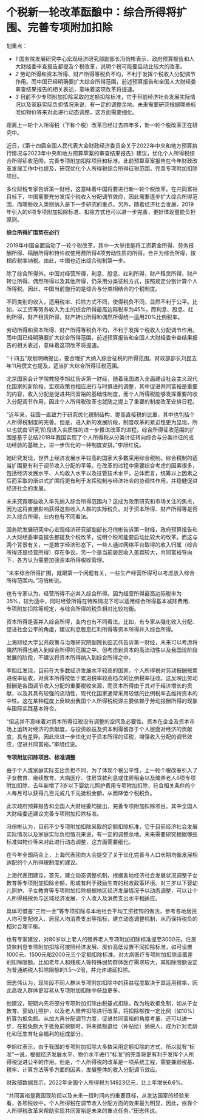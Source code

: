 # 个税新一轮改革酝酿中：综合所得将扩围、完善专项附加扣除

划重点：

  * _1_ 国务院发展研究中心宏观经济研究部副部长冯俏彬表示，政府预算报告和人大财经委审查报告都提及个税改革，说明个税可能要启动比较大的改革。
  * _2_ 劳动所得和资本所得、财产所得等税负不均，不利于发挥个税收入分配调节作用。而中国已经明确要扩大综合所得范围，前述预算报告和全国人大财经委审查结果报告的相关表述，意味着这项改革将提速。
  * _3_ 目前不少专项附加扣除采取的定额扣除标准，它于目前经济社会发展实际情况以及家庭实际负担情况来说，有一定的调整余地。未来需要研究根据哪些标准如物价等来对此进行动态调整，这方面需要细化。

距离上一轮个人所得税（下称个税）改革已经过去四年多，新一轮个税改革正在研究中。

近日，《第十四届全国人民代表大会财政经济委员会关于2022年中央和地方预算执行情况与2023年中央和地方预算草案的审查结果报告》建议，优化个人所得税综合所得征收范围，完善专项附加扣除项目和标准。此前预算草案报告在今年财政改革发展工作中也提及，研究优化个人所得税综合所得征税范围，完善专项附加扣除项目。

多位财税专家告诉第一财经，这意味着中国将要进行新一轮个税改革。在共同富裕目标下，中国需要充分发挥个税收入分配调节效应，因此需要逐步扩大综合所得范围，而哪些收入类别纳入是下一步研究的重点。另外，随着经济社会发展，2019年引入的6项专项附加扣除标准、扣除方式也可以进一步完善，更好体现量能负担原则。

**综合所得扩围势在必行**

2019年中国全面启动了一轮个税改革，其中一大举措是将工资薪金所得、劳务报酬所得、稿酬所得和特许权使用费所得4项劳动性质的所得，合并为综合所得，按相应税率纳税。由此，中国也迈出综合税制第一步。

除了综合所得外，中国对经营所得，利息、股息、红利所得，财产租赁所得，财产转让所得，偶然所得以及其他所得，仍采用分类征税方式，按照规定分别计算个人所得税。因此，中国当前施行的是综合与分类相结合的个税制度。

不同类别的收入，适用税率、扣除方式不同，使得税负不同，显然不利于公平。比如，以工资等劳务收入为主的综合所得最高边际税率为45%，而利息、股息、红利所得，财产租赁所得，财产转让所得和偶然所得统一适用20%比例税率。

劳动所得和资本所得、财产所得等税负不均，不利于发挥个税收入分配调节作用。而中国已经明确要扩大综合所得范围，前述预算报告和全国人大财经委审查结果报告的相关表述，意味着这项改革将提速。

“十四五”规划明确提出，要合理扩大纳入综合征税的所得范围。财政部部长刘昆去年11月撰文也提及，适当扩大综合所得征税范围。

北京国家会计学院教授李旭红告诉第一财经，随着我国进入全面建设社会主义现代化国家的新阶段，宏观政策也相应进行与时俱进的调整，其中促进共同富裕是重要的内容，收入分配是促进共同富裕的基础性制度，而个人所得税能够发挥重要的收入分配调节作用，因此个人所得税改革也就随之提上了重要的制度改革安排日程。

“近年来，我国一直致力于研究优化税制结构、提高直接税的比重，其中也包括个人所得税制度的完善。但是，进入新的发展阶段，制度改革的紧迫性更为显现，所以也就由‘研究’阶段进入实质性的进一步推进改革的进程。综合所得征收范围的扩围是基于总结2018年我国实现了个人所得税从分类计征转向综合与分类计征的成功经验的基础上，进一步优化的一种制度安排。”李旭红说。

她研究发现，世界上经济发展水平较高的国家大多数采用综合税制。综合税制的适当扩围更有利于调节收入分配的平等。在改革的过程中需要综合考虑的因素很多，包括经济发展水平、人均收入水平以及征管技术水平，总体而言，统筹以上因素之后而采取的渐进式扩围将更有利于发挥税制与经济社会的协调性作用，并稳健促进经济社会的发展。

未来究竟哪些收入率先纳入综合所得范围内？这成为政策研究和市场关注的焦点，因为这将直接影响获得这些收入人群的实际税负。对于资本所得、财产所得等是否并入综合所得，业内也有不同看法。

国务院发展研究中心宏观经济研究部副部长冯俏彬告诉第一财经，政府预算报告和人大财经委审查报告都提及个税改革，说明个税可能要启动比较大的改革。而这与两个背景有关，一是数字经济形态下，一些人通过网络平台取得的收入归属（综合所得还是经营所得）存在争议。另一个是当前居民收入差距较大，共同富裕导向下，各方认为需要加强资本所得税收管理。

“未来综合所得扩围，就跟第一个问题有关，一些生产经营所得可以考虑放入综合所得范围内。”冯俏彬说。

也有专家认为，经营所得不必并入综合所得。因为经营所得最高边际税率为35%，较为适中，同时经营所得在特殊情况下可以适用综合所得基本减除费用、专项附加扣除等规定，与综合所得的税负相对比较均衡。

资本所得是否并入综合所得，业内也有不同看法。比如，有专家从强化收入分配、促进社会公平的角度，建议利息股息红利所得等资本所得并入综合所得。

上海财经大学公共政策与治理研究院副院长田志伟告诉第一财经，未来可以考虑将偶然所得也纳入到综合所得的范围之中。但考虑到资本的高流动性以及我国现阶段发展的阶段，不建议将资本所得纳入到综合所得之中。

李旭红发现，目前在大多数经济发展水平较高的国家，个人所得税对劳动报酬按累进税率征收，对资本所得按低于累进税率较高档次的比例税率征收。这反映出劳动报酬是各国调节收入分配的重要税收来源，而资本所得由于其对于经济增长的贡献，以及其具有较强的流动性，现代化国家通常采用较低的比例税率去维持资本的中性。这在某种程度上反映出我国个人所得税税源主要依赖于劳动报酬所得的现象与国际实践基本符合。

“但这并不意味着对资本所得征税没有调整的空间及必要性。资本在企业及资本市场上运转对经济的贡献度，与投资收益及资本利得留存于个人层面对经济的贡献度，具有差异。因此应进一步优化对于资本所得的征税，增强收入分配的调节效应，促进共同富裕。”李旭红说。

**专项附加扣除项目、标准调整**

由于个人或家庭实际支出负担不同，为了体现个税公平性，上一轮个税改革引入了子女教育、继续教育、大病医疗、住房贷款利息或住房租金以及赡养老人6项专项附加扣除，去年新增了3岁以下婴幼儿照护费用专项附加扣除，符合相关条件的个人每月可以获得几百元或几千元抵税金额，从而降低个税税负。

此次政府预算报告和全国人大财经委均提出，完善专项附加扣除项目。其中全国人大财经委还建议完善专项附加扣除标准。

冯俏彬认为，目前不少专项附加扣除采取的定额扣除标准，它于目前经济社会发展实际情况以及家庭实际负担情况来说，有一定的调整余地。未来需要研究根据哪些标准如物价等来对此进行动态调整，这方面需要细化。

在今年全国两会上，上海代表团向大会提交了关于优化完善与人口长期均衡发展相适配的个人所得税制度的建议。

上海代表团建议，首先，建立动态调整机制，根据各地经济社会发展状况调整子女教育等专项附加扣除金额，形成有利于鼓励生育的税收政策环境。对三岁以下婴幼儿照护、子女教育等专项附加扣除根据地区经济发展情况予以动态调整，可以让个人所得税税负与区域经济发展、个人收入及消费支出水平相适应。

具体可借鉴“三险一金”等专项扣除与本地社会平均工资挂钩的做法，参考各地居民人均可支配收入、居民人均消费支出等指标，建立动态调整机制，从而保持税负的相对合理平衡。

也有专家建议，对80岁以上老人的赡养老人专项附加扣除标准提至3000元。住房贷款利息专项附加扣除可按照经济发展、房价高低设置不同扣除标准，如可设置1000元、1500元和2000元三个定额扣除标准。对大病医疗专项附加扣除设置差别扣除限额。比如老年人和残疾人等特殊弱势群体医疗需求较大，其扣除限额设定为普通纳税人扣除限额的1.5～2倍，并允许递延扣除。

田志伟认为，现阶段不同人群从专项附加扣除中的获益程度取决于其适用税率，因此高收入群体更容易从专项附加扣除中获益更多。

他建议，短期内先将部分专项附加扣除由税基式扣除，改为税收抵免制，如从子女教育、婴幼儿照护，以及老人赡养扣除进行改革，将扣除额按一定比例（如10%）折算为抵免额。从加大再分配调节力度，促进共同富裕的角度考量，还可以进一步，在抵免额大于抵免前税额时，将未抵额退给（补贴给）纳税人，成为针对老龄化和低生育社会福利的组成部分。

李旭红表示，由于我国的专项附加扣除大多数采用定额扣除的方式，所以就有“标准”一说，根据经济发展水平、物价水平进行“标准”的完善将更有利于发挥个人所得税促进公平的作用。但是，个人所得税的改革是一项系统工程，需要兼顾税基、税率、计算方法等多方面的因素，发展整体的收入分配调节效应。

财政部数据显示，2022年全国个人所得税为14923亿元，比上年增长6.6%。

“共同富裕是我国现阶段以及未来一段时间内的重要目标，从发达国家的经验来看，各项税收中，个人所得税在调节收入分配方面的效果最为明显，因此，依靠个人所得税改革来帮助实现共同富裕是未来的重点任务。”田志伟说。


